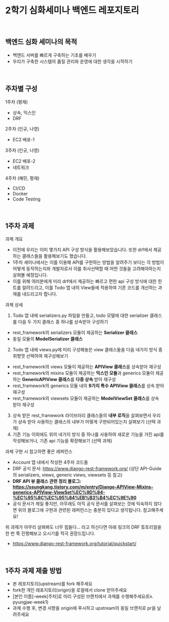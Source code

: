 # 2학기 심화세미나 백엔드 레포지토리  
<br/>

## 백엔드 심화 세미나의 목적
- 백엔드 서버를 빠르게 구축하는 기초를 배우기
- 우리가 구축한 시스템의 품질 관리와 운영에 대한 생각을 시작하기
<br/>  

## 주차별 구성
1주차 (평재)
- 상속, 믹스인
- DRF

2주차 (인규, 나영)
- EC2 배포-1

3주차 (인규, 나영)
- EC2 배포-2
- 네트워크

4주차 (혜민, 평재)
- CI/CD
- Docker
- Code Testing 
<br/>

## 1주차 과제
과제 개요
- 이전에 우리는 이미 몇가지 API 구성 방식을 활용해보았습니다. 또한 drf에서 제공하는 클래스들을 활용해보기도 했습니다. 
- 1주차 세미나에서는 이를 이용해 API를 구현하는 방법을 알려주기 보다는 각 방법이 어떻게 동작하는지와 개발자로서 이를 취사선택할 때 어떤 것들을 고려해야하는지 살펴볼 예정입니다. 
- 이를 위해 여러분에게 미리 drf에서 제공하는 빠르고 편한 api 구성 방식에 대한 힌트를 알려드리고, 이를 Todo 앱 내의 View들에 적용하여 기존 코드를 개선하는 과제를 내드리고자 합니다. 

과제 상세
1. Todo 앱 내에 serializers.py 파일을 만들고, todo 모델에 대한 serializer 클래스를 다음 두 가지 클래스 중 하나를 상속받아 구성하기
  - rest_framework의 serializers 모듈이 제공하는 **Serializer 클래스**
  - 동일 모듈의 **ModelSerializer 클래스**
2. Todo 앱 내에 views.py에 미리 구성해놓은 view 클래스들을 다음 네가지 방식 중 취향껏 선택하여 재구성해보기
  - rest_framework의 views 모듈이 제공하는 **APIView 클래스**를 상속받아 재구성
  - rest_framework의 mixins 모듈이 제공하는 **믹스인 모듈**과 generics 모듈이 제공하는 **GenericAPIView 클래스**를 **다중 상속** 받아 재구성
  - rest_framework의 generics 모듈 내의 **9가지 특수 APIView 클래스**를 상속 받아 재구성
  - rest_framework의 viewsets 모듈이 제공하는 **ModelViewSet 클래스**를 상속 받아 재구성
3. 상속 받은 rest_framework 라이브러리 클래스들의 **내부 로직**을 살펴보면서 우리가 상속 받아 사용하는 클래스의 내부가 어떻게 구현되어있는지 살펴보기 (선택 과제)
4. 기존 기능 이외에도 위의 네가지 방식 중 하나를 사용하여 새로운 기능을 가진 api를 작성해보거나, 기존 api 기능을 확장해보기 (선택 과제)

과제 구현 시 참고하면 좋은 레퍼런스
- Account 앱 내에서 작성한 4주차 코드들
- DRF 공식 문서: https://www.django-rest-framework.org/ (상단 API-Guide의 serializers, views, generic views, viewsets 등 참고) 
- **DRF API 뷰 클래스 관련 정리 블로그: https://ssungkang.tistory.com/m/entry/Django-APIView-Mixins-generics-APIView-ViewSet%EC%9D%84-%EC%95%8C%EC%95%84%EB%B3%B4%EC%9E%90**
- 공식 문서가 제일 좋지만, 아무래도 아직 공식 문서를 살펴보는 것에 익숙하지 않다면 위의 블로그에 구현과 관련된 레퍼런스는 충분히 있다고 생각됩니다. 참고해주세요!

위 과제가 아무리 살펴봐도 너무 힘들다... 라고 하신다면 아래 링크의 DRF 튜토리얼을 한 번 쭉 진행해보고 오시기를 적극 권장드립니다.
- https://www.django-rest-framework.org/tutorial/quickstart/
<br/>

## 1주차 과제 제출 방법
- 본 레포지토리(upstream)를 fork 해주세요
- fork한 개인 레포지토리(origin)을 로컬에서 clone 받아주세요
- [본인 이름]-week[주차]로 미리 구성된 브랜치에서 과제를 수행해주세요(Ex. pyungjae-week1)
- 과제 수행 후, 변경 사항을 origin에 푸시하고 upstream의 동일 브랜치로 pr을 날려주세요
